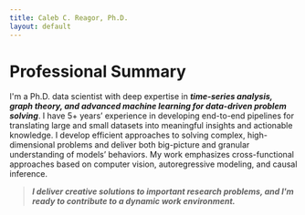 ```yaml
---
title: Caleb C. Reagor, Ph.D.
layout: default
---
```


# Professional Summary
I'm a Ph.D. data scientist with deep expertise in **_time-series analysis, graph theory, and advanced machine learning for data-driven problem solving_**. I have 5+ years’ experience in developing end-to-end pipelines for translating large and small datasets into meaningful insights and actionable knowledge. I develop efficient approaches to solving complex, high-dimensional problems and deliver both big-picture and granular understanding of models’ behaviors. My work emphasizes cross-functional approaches based on computer vision, autoregressive modeling, and causal inference.

> **_I deliver creative solutions to important research problems, and I'm ready to contribute to a dynamic work environment._**
